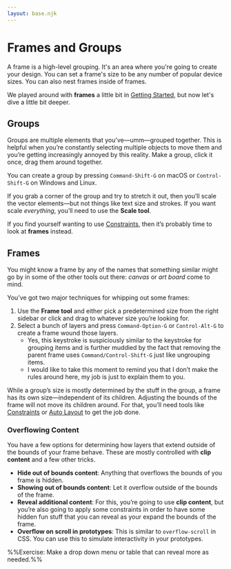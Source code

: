 ```yaml
---
layout: base.njk
---
```


# Frames and Groups

A frame is a high-level grouping. It's an area where you're going to create your design. You can set a frame's size to be any number of popular device sizes. You can also nest frames inside of frames.

We played around with **frames** a little bit in [Getting Started](/getting-started), but now let's dive a little bit deeper.

## Groups

Groups are multiple elements that you’ve—umm—grouped together. This is helpful when you’re constantly selecting multiple objects to move them and you’re getting increasingly annoyed by this reality. Make a group, click it once, drag them around together.

You can create a group by pressing `Command-Shift-G` on macOS or `Control-Shift-G` on Windows and Linux.

If you grab a corner of the group and try to stretch it out, then you’ll scale the vector elements—but not things like text size and strokes. If you want scale _everything_, you’ll need to use the **Scale tool**.

If you find yourself wanting to use [Constraints](/constraints), then it’s probably time to look at **frames** instead.

## Frames

You might know a frame by any of the names that something similar might go by in some of the other tools out there: _canvas_ or _art board_ come to mind.

You’ve got two major techniques for whipping out some frames:

1. Use the **Frame tool** and either pick a predetermined size from the right sidebar or click and drag to whatever size you’re looking for.
1. Select a bunch of layers and press `Command-Option-G` or `Control-Alt-G` to create a frame wound those layers.
   - Yes, this keystroke is suspiciously similar to the keystroke for grouping items and is further muddied by the fact that removing the parent frame uses `Command/Control-Shift-G` just like ungrouping items.
   - I would like to take this moment to remind you that I don’t make the rules around here, my job is just to explain them to you.

While a group’s size is mostly determined by the stuff in the group, a frame has its own size—independent of its children. Adjusting the bounds of the frame will not move its children around. For that, you’ll need tools like [Constraints](/constraints) or [Auto Layout](/auto-layout) to get the job done.

### Overflowing Content

You have a few options for determining how layers that extend outside of the bounds of your frame behave. These are mostly controlled with **clip content** and a few other tricks.

- **Hide out of bounds content**: Anything that overflows the bounds of you frame is hidden.
- **Showing out of bounds content**: Let it overflow outside of the bounds of the frame.
- **Reveal additional content**: For this, you’re going to use **clip content**, but you’re also going to apply some constraints in order to have some hidden fun stuff that you can reveal as your expand the bounds of the frame.
- **Overflow on scroll in prototypes**: This is similar to `overflow-scroll` in CSS. You can use this to simulate interactivity in your prototypes.

%%Exercise: Make a drop down menu or table that can reveal more as needed.%%
